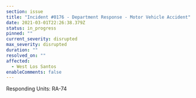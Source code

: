 ```yaml
---
section: issue
title: "Incident #0176 - Department Response - Motor Vehicle Accident"
date: 2021-03-01T22:26:38.379Z
status: in_progress
pinned: ""
current_severity: disrupted
max_severity: disrupted
duration: ""
resolved_on: ""
affected:
  - West Los Santos
enableComments: false
---
```

Responding Units: RA-74
